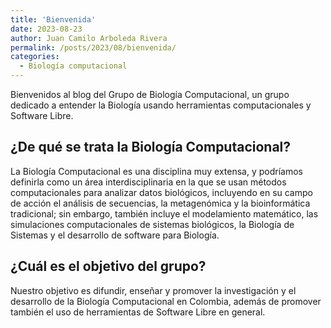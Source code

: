 ```yaml
---
title: 'Bienvenida'
date: 2023-08-23
author: Juan Camilo Arboleda Rivera
permalink: /posts/2023/08/bienvenida/
categories:
  - Biología computacional
---
```


Bienvenidos al blog del Grupo de Biología Computacional, un grupo dedicado a
entender la Biología usando herramientas computacionales y Software Libre.

## ¿De qué se trata la Biología Computacional?

La Biología Computacional es una disciplina muy extensa, y podríamos
definirla como un área interdisciplinaria en la que se usan métodos
computacionales para analizar datos biológicos, incluyendo en su campo de
acción el análisis de secuencias, la metagenómica y la bioinformática
tradicional; sin embargo, también incluye el modelamiento matemático, las
simulaciones computacionales de sistemas biológicos, la Biología de Sistemas
y el desarrollo de software para Biología.

## ¿Cuál es el objetivo del grupo?

Nuestro objetivo es difundir, enseñar y promover la investigación y el
desarrollo de la Biología Computacional en Colombia, además de promover
también el uso de herramientas de Software Libre en general.

